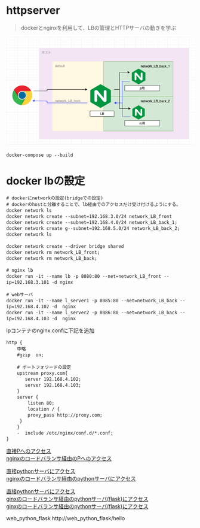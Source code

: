 # httpserver

> dockerとnginxを利用して、LBの管理とHTTPサーバの動きを学ぶ

![docker nginx](https://raw.githubusercontent.com/a1008u/httpserver/image/overview.png "サンプル")

```
docker-compose up --build
```


# docker lbの設定

```
# dockerにnetworkの設定(bridgeでの設定)
# dockerのhostと分離することで、lb経由でのアクセスだけ受け付けるようにする。
docker network ls
docker network create --subnet=192.168.3.0/24 network_LB_front
docker network create --subnet=192.168.4.0/24 network_LB_back_1;
docker network create g--subnet=192.168.5.0/24 network_LB_back_2;
docker network ls

docker network create --driver bridge shared
docker network rm network_LB_front;
docker network rm network_LB_back;

# nginx lb
docker run -it --name lb -p 8080:80 --net=network_LB_front --ip=192.168.3.101 -d nginx

# webサーバ
docker run -it --name l_server1 -p 8085:80 --net=network_LB_back --ip=192.168.4.102 -d  nginx
docker run -it --name l_server2 -p 8086:80 --net=network_LB_back --ip=192.168.4.103 -d  nginx

```

lpコンテナのnginx.confに下記を追加
```
http {
    中略
    #gzip  on;

    # ポートフォワードの設定
    upstream proxy.com{
       server 192.168.4.102;
       server 192.168.4.103;
    }
    server {
        listen 80;
        location / {
        proxy_pass http://proxy.com;
     }
    }
    -  include /etc/nginx/conf.d/*.conf;
}
```


[直接Pへのアクセス](http://localhost:8081/p/info.html)  
[nginxのロードバランサ経由のPへのアクセス](http://localhost:8080/p/info.html)  
  
[直接pythonサーバにアクセス](http://localhost:8083/index.html)  
[nginxのロードバランサ経由のpythonサーバにアクセス](http://localhost:8080/pyhtml/index.html)  
  
[直接pythonサーバにアクセス](http://localhost:8084/hello)  
[ginxのロードバランサ経由のpythonサーバ(flask)にアクセス](http://localhost:8888/pyflask/hello)  
[ginxのロードバランサ経由のpythonサーバ(flask)にアクセス](http://localhost:8880/pyflask/hello)  

web_python_flask
http://web_python_flask/hello